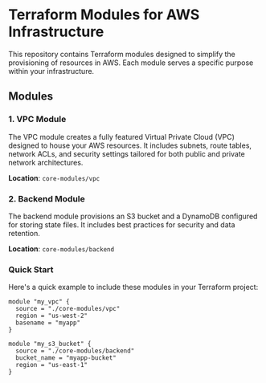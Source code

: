 # Terraform Modules for AWS Infrastructure

This repository contains Terraform modules designed to simplify the provisioning of resources in AWS. Each module serves a specific purpose within your infrastructure.

## Modules

### 1. VPC Module

The VPC module creates a fully featured Virtual Private Cloud (VPC) designed to house your AWS resources. It includes subnets, route tables, network ACLs, and security settings tailored for both public and private network architectures.

**Location**: `core-modules/vpc`

### 2. Backend Module

The backend module provisions an S3 bucket and a DynamoDB configured for storing state files. It includes best practices for security and data retention.

**Location**: `core-modules/backend`

### Quick Start

Here's a quick example to include these modules in your Terraform project:

```hcl
module "my_vpc" {
  source = "./core-modules/vpc"
  region = "us-west-2"
  basename = "myapp"
}

module "my_s3_bucket" {
  source = "./core-modules/backend"
  bucket_name = "myapp-bucket"
  region = "us-east-1"
}